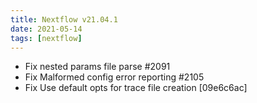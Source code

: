 ```yaml
---
title: Nextflow v21.04.1
date: 2021-05-14
tags: [nextflow]
---
```


- Fix nested params file parse #2091
- Fix Malformed config error reporting #2105
- Fix Use default opts for trace file creation [09e6c6ac]
